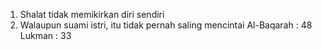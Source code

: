 1. Shalat tidak memikirkan diri sendiri
2. Walaupun suami istri, itu tidak pernah saling mencintai
Al-Baqarah : 48
Lukman : 33